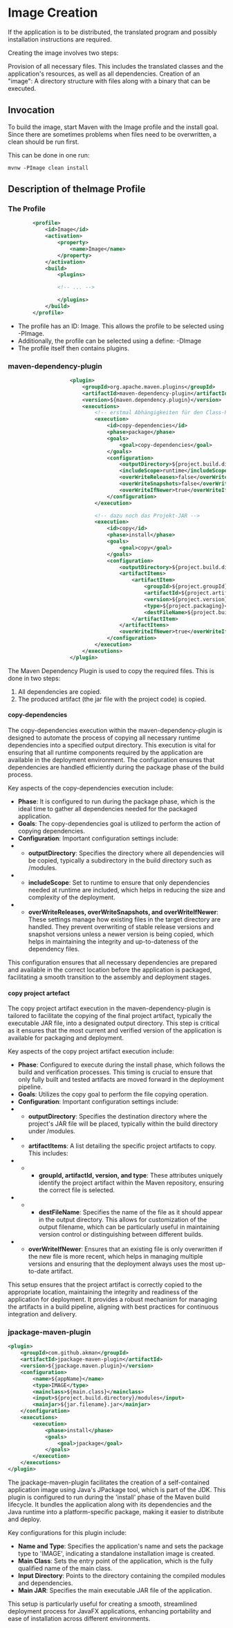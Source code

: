 # Image Creation

If the application is to be distributed, the translated program and possibly installation instructions are required.

Creating the image involves two steps:

Provision of all necessary files. This includes the translated classes and the application's resources, as well as all dependencies.
Creation of an "image": A directory structure with files along with a binary that can be executed.

## Invocation

To build the image, start Maven with the Image profile and the install goal.
Since there are sometimes problems when files need to be overwritten, a clean should be run first.

This can be done in one run:
```shell
mvnw -PImage clean install
```

## Description of theImage Profile

### The Profile

```xml
        <profile>
            <id>Image</id>
            <activation>
                <property>
                    <name>Image</name>
                </property>
            </activation>
            <build>
                <plugins>

                <!-- ... -->

                </plugins>
            </build>
        </profile>
```

- The profile has an ID: Image. This allows the profile to be selected using -PImage.
- Additionally, the profile can be selected using a define: -DImage
- The profile itself then contains plugins.

### maven-dependency-plugin

```xml
                    <plugin>
                        <groupId>org.apache.maven.plugins</groupId>
                        <artifactId>maven-dependency-plugin</artifactId>
                        <version>${maven.dependency.plugin}</version>
                        <executions>
                            <!-- erstmal Abhängigkeiten für den Class-Path kopieren -->
                            <execution>
                                <id>copy-dependencies</id>
                                <phase>package</phase>
                                <goals>
                                    <goal>copy-dependencies</goal>
                                </goals>
                                <configuration>
                                    <outputDirectory>${project.build.directory}/modules</outputDirectory>
                                    <includeScope>runtime</includeScope>
                                    <overWriteReleases>false</overWriteReleases>
                                    <overWriteSnapshots>false</overWriteSnapshots>
                                    <overWriteIfNewer>true</overWriteIfNewer>
                                </configuration>
                            </execution>

                            <!-- dazu noch das Projekt-JAR -->
                            <execution>
                                <id>copy</id>
                                <phase>install</phase>
                                <goals>
                                    <goal>copy</goal>
                                </goals>
                                <configuration>
                                    <outputDirectory>${project.build.directory}/modules</outputDirectory>
                                    <artifactItems>
                                        <artifactItem>
                                            <groupId>${project.groupId}</groupId>
                                            <artifactId>${project.artifactId}</artifactId>
                                            <version>${project.version}</version>
                                            <type>${project.packaging}</type>
                                            <destFileName>${project.build.finalName}.jar</destFileName>
                                        </artifactItem>
                                    </artifactItems>
                                    <overWriteIfNewer>true</overWriteIfNewer>
                                </configuration>
                            </execution>
                        </executions>
                    </plugin>
```

The Maven Dependency Plugin is used to copy the required files. This is done in two steps:

1. All dependencies are copied.
2. The produced artifact (the jar file with the project code) is copied.

#### copy-dependencies
The copy-dependencies execution within the maven-dependency-plugin is designed to automate the process of copying all 
necessary runtime dependencies into a specified output directory. This execution is vital for ensuring that all runtime 
components required by the application are available in the deployment environment. The configuration ensures that 
dependencies are handled efficiently during the package phase of the build process.

Key aspects of the copy-dependencies execution include:

- **Phase**: It is configured to run during the package phase, which is the ideal time to gather all dependencies needed 
for the packaged application.
- **Goals**: The copy-dependencies goal is utilized to perform the action of copying dependencies.
- **Configuration**: Important configuration settings include:
- - **outputDirectory**: Specifies the directory where all dependencies will be copied, typically a subdirectory in the 
build directory such as /modules.
- - **includeScope**: Set to runtime to ensure that only dependencies needed at runtime are included, which helps in 
reducing the size and complexity of the deployment.
- - **overWriteReleases, overWriteSnapshots, and overWriteIfNewer**: These settings manage how existing files in the 
target directory are handled. They prevent overwriting of stable release versions and snapshot versions unless a newer 
version is being copied, which helps in maintaining the integrity and up-to-dateness of the dependency files.

This configuration ensures that all necessary dependencies are prepared and available in the correct location before the application is packaged, facilitating a smooth transition to the assembly and deployment stages.

#### copy project artefact
The copy project artifact execution in the maven-dependency-plugin is tailored to facilitate the copying of the final 
project artifact, typically the executable JAR file, into a designated output directory. This step is critical as it 
ensures that the most current and verified version of the application is available for packaging and deployment.

Key aspects of the copy project artifact execution include:

- **Phase**: Configured to execute during the install phase, which follows the build and verification processes. 
This timing is crucial to ensure that only fully built and tested artifacts are moved forward in the deployment pipeline.
- **Goals**: Utilizes the copy goal to perform the file copying operation.
- **Configuration**: Important configuration settings include:
- - **outputDirectory**: Specifies the destination directory where the project's JAR file will be placed, typically 
within the build directory under /modules.
- - **artifactItems**: A list detailing the specific project artifacts to copy. This includes:
- - - **groupId, artifactId, version, and type**: These attributes uniquely identify the project artifact within the Maven 
repository, ensuring the correct file is selected.
- - - **destFileName**: Specifies the name of the file as it should appear in the output directory. This allows for 
customization of the output filename, which can be particularly useful in maintaining version control or distinguishing 
between different builds.
- - **overWriteIfNewer**: Ensures that an existing file is only overwritten if the new file is more recent, which helps 
in managing multiple versions and ensuring that the deployment always uses the most up-to-date artifact.

This setup ensures that the project artifact is correctly copied to the appropriate location, maintaining the integrity and readiness of the application for deployment. It provides a robust mechanism for managing the artifacts in a build pipeline, aligning with best practices for continuous integration and delivery.

### jpackage-maven-plugin

```xml
<plugin>
    <groupId>com.github.akman</groupId>
    <artifactId>jpackage-maven-plugin</artifactId>
    <version>${jpackage.maven.plugin}</version>
    <configuration>
        <name>${appName}</name>
        <type>IMAGE</type>
        <mainclass>${main.class}</mainclass>
        <input>${project.build.directory}/modules</input>
        <mainjar>${jar.filename}.jar</mainjar>
    </configuration>
    <executions>
        <execution>
            <phase>install</phase>
            <goals>
                <goal>jpackage</goal>
            </goals>
        </execution>
    </executions>
</plugin>
```
The jpackage-maven-plugin facilitates the creation of a self-contained application image using Java's JPackage 
tool, which is part of the JDK. This plugin is configured to run during the 'install' phase of the Maven build 
lifecycle. It bundles the application along with its dependencies and the Java runtime into a platform-specific 
package, making it easier to distribute and deploy.

Key configurations for this plugin include:

- **Name and Type**: Specifies the application's name and sets the package type to 'IMAGE', indicating a standalone 
installation image is created.
- **Main Class**: Sets the entry point of the application, which is the fully qualified name of the main class.
- **Input Directory**: Points to the directory containing the compiled modules and dependencies.
- **Main JAR**: Specifies the main executable JAR file of the application.

This setup is particularly useful for creating a smooth, streamlined deployment process for JavaFX applications, 
enhancing portability and ease of installation across different environments.
